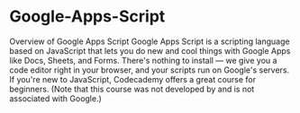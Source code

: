 # Google-Apps-Script
 Overview of Google Apps Script  Google Apps Script is a scripting language based on JavaScript that lets you do new and cool things with Google Apps like Docs, Sheets, and Forms. There's nothing to install — we give you a code editor right in your browser, and your scripts run on Google's servers.  If you're new to JavaScript, Codecademy offers a great course for beginners. (Note that this course was not developed by and is not associated with Google.)
